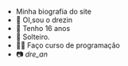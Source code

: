 - Minha biografia do site
- 👋 OI,sou o drezin
- :adult: Tenho 16 anos
- 💞️ Solteiro.
- :student: Faço curso de programação
- :camera: _dre_an_
